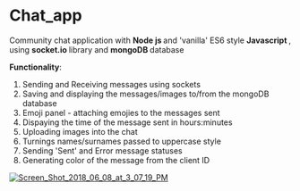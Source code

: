 # Chat_app
Community chat application with <strong> Node js </strong> and 'vanilla' ES6 style <strong> Javascript </strong> , using <strong> socket.io </strong> library and <strong> mongoDB </strong> database

<strong>Functionality</strong>: 
1) Sending and Receiving messages using sockets 
2) Saving and displaying the messages/images to/from the mongoDB database
3) Emoji panel - attaching emojies to the messages sent
4) Dispaying the time of the message sent in hours:minutes
5) Uploading images into the chat
6) Turnings names/surnames passed to uppercase style 
7) Sending 'Sent' and Error message statuses
8) Generating color of the message from the client ID


<a href="https://ibb.co/mgReSo"><img src="https://preview.ibb.co/nE1Dno/Screen_Shot_2018_06_08_at_3_07_19_PM.png" alt="Screen_Shot_2018_06_08_at_3_07_19_PM" border="0"></a>
